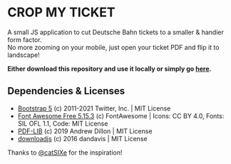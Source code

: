 # CROP MY TICKET

A small JS application to cut Deutsche Bahn tickets to a smaller & handier form factor.  
No more zooming on your mobile, just open your ticket PDF and flip it to landscape!

**Either download this repository and use it locally or simply go [here](https://typingbeaver.github.io/crop-my-ticket/).**


## Dependencies & Licenses
- [Bootstrap 5](https://github.com/twbs/bootstrap) (c) 2011-2021 Twitter, Inc. | MIT License
- [Font Awesome Free 5.15.3](https://github.com/FortAwesome/Font-Awesome) (c) FontAwesome | Icons: CC BY 4.0, Fonts: SIL OFL 1.1, Code: MIT License
- [PDF-LIB](https://github.com/Hopding/pdf-lib) (c) 2019 Andrew Dillon | MIT License
- [downloadjs](https://github.com/rndme/download) (c) 2016 dandavis | MIT License

Thanks to [@catSIXe](https://github.com/catSIXe) for the inspiration!
